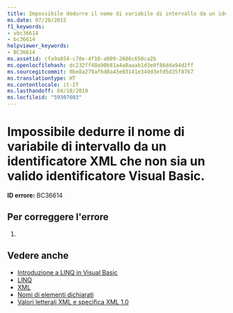 ```yaml
---
title: Impossibile dedurre il nome di variabile di intervallo da un identificatore XML che non sia un valido identificatore Visual Basic.
ms.date: 07/20/2015
f1_keywords:
- vbc36614
- bc36614
helpviewer_keywords:
- BC36614
ms.assetid: cfa9a854-c70e-4f10-a009-2686c650ca2b
ms.openlocfilehash: dc232ff48a90b81a4a8aaab1d3e0f86dda94d2ff
ms.sourcegitcommit: 0be8a279af6d8a43e03141e349d3efd5d35f8767
ms.translationtype: HT
ms.contentlocale: it-IT
ms.lasthandoff: 04/18/2019
ms.locfileid: "59307603"
---
```

# <a name="range-variable-name-cannot-be-inferred-from-an-xml-identifier-that-is-not-a-valid-visual-basic-identifier"></a>Impossibile dedurre il nome di variabile di intervallo da un identificatore XML che non sia un valido identificatore Visual Basic.
**ID errore:** BC36614  
  
## <a name="to-correct-this-error"></a>Per correggere l'errore  
  
1. 
  
## <a name="see-also"></a>Vedere anche

- [Introduzione a LINQ in Visual Basic](../../visual-basic/programming-guide/language-features/linq/introduction-to-linq.md)
- [LINQ](../../visual-basic/programming-guide/language-features/linq/index.md)
- [XML](../../visual-basic/programming-guide/language-features/xml/index.md)
- [Nomi di elementi dichiarati](../../visual-basic/programming-guide/language-features/declared-elements/declared-element-names.md)
- [Valori letterali XML e specifica XML 1.0](../../visual-basic/programming-guide/language-features/xml/xml-literals-and-the-xml-1-0-specification.md)
